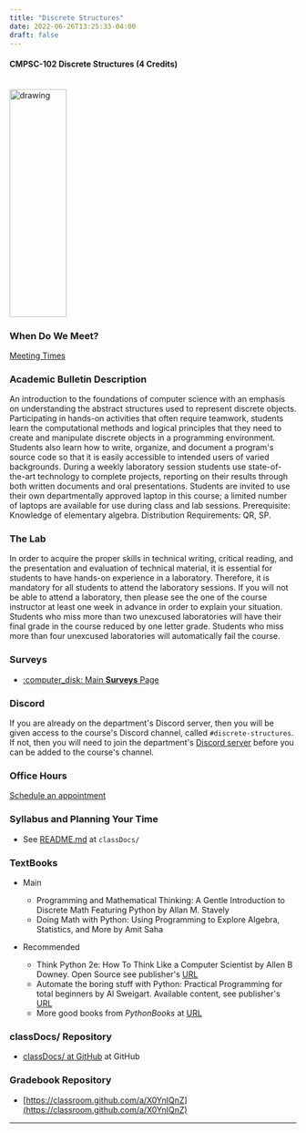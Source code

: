 ```yaml
---
title: "Discrete Structures"
date: 2022-06-26T13:25:33-04:00
draft: false
---
```

#### CMPSC-102 Discrete Structures (4 Credits)

<!-- add a line drop -->
<center>
&#x200B;
</center>

<img src="/images/discretestructures/discrete2.png" alt="drawing" width="100" height="400"/>


### When Do We Meet?

 <a href="https://github.com/CMPSC-102-Allegheny-College-Spring-2024/classDocs?tab=readme-ov-file#Meeting-times" target="_blank">Meeting Times</a>

### Academic Bulletin Description

An introduction to the foundations of computer science with an emphasis on understanding the abstract structures used to represent discrete objects. Participating in hands-on activities that often require teamwork, students learn the computational methods and logical principles that they need to create and manipulate discrete objects in a programming environment. Students also learn how to write, organize, and document a program's source code so that it is easily accessible to intended users of varied backgrounds. During a weekly laboratory session students use state-of-the-art technology to complete projects, reporting on their results through both written documents and oral presentations. Students are invited to use their own departmentally approved laptop in this course; a limited number of laptops are available for use during class and lab sessions. Prerequisite: Knowledge of elementary algebra. Distribution Requirements: QR, SP.

### The Lab

In order to acquire the proper skills in technical writing, critical reading, and the presentation and evaluation of technical material, it is essential for students to have hands-on experience in a laboratory. Therefore, it is mandatory for all students to attend the laboratory sessions. If you will not be able to attend a laboratory, then please see the one of the course instructor at least one week in advance in order to explain your situation. Students who miss more than two unexcused laboratories will have their final grade in the course reduced by one letter grade. Students who miss more than four unexcused laboratories will automatically fail the course.

### Surveys

* [:computer_disk: Main __Surveys__ Page](/classes/discretestructures/surveys/)

### Discord

If you are already on the department's Discord server, then you will be given access to the course's Discord channel, called `#discrete-structures`. If not, then you will need to join the department's [Discord server](https://discord.gg/qUbTMjaq) before you can be added to the course's channel.

### Office Hours

[Schedule an appointment](/contactandabout/)

### Syllabus and Planning Your Time

+ See [README.md](https://github.com/CMPSC-102-Allegheny-College-Fall-2024/classDocs/blob/main/README.md) at `classDocs/`


### TextBooks

* Main

  + Programming and Mathematical Thinking: A Gentle Introduction to Discrete Math Featuring Python by Allan M. Stavely
  + Doing Math with Python: Using Programming to Explore Algebra, Statistics, and More by Amit Saha

* Recommended

  + Think Python 2e: How To Think Like a Computer Scientist by Allen B Downey. Open Source see publisher's [URL](https://greenteapress.com/wp/)
  + Automate the boring stuff with Python: Practical Programming for total beginners
by Al Sweigart. Available content, see publisher's [URL](https://pythonbooks.org/automate-the-boring-stuff-with-python-2nd-edition-practical-programming-for-total-beginners/)
  + More good books from _PythonBooks_ at [URL](https://pythonbooks.org/free-books/)

### classDocs/ Repository

* [classDocs/ at GitHub](https://github.com/CMPSC-102-Allegheny-College-Fall-2022/classDocs) at GitHub

### Gradebook Repository

* [https://classroom.github.com/a/X0YnIQnZ](https://classroom.github.com/a/X0YnIQnZ)

---
